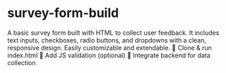 # survey-form-build
A basic survey form built with HTML to collect user feedback. It includes text inputs, checkboxes, radio buttons, and dropdowns with a clean, responsive design. Easily customizable and extendable.  🔹 Clone &amp; run index.html 🔹 Add JS validation (optional) 🔹 Integrate backend for data collection
